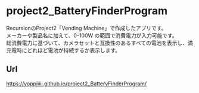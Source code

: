 # project2_BatteryFinderProgram
RecursionのProject2「Vending Machine」で作成したアプリです。<br>
メーカーや製品名に加えて、0-100W の範囲で消費電力が入力可能です。<br>
総消費電力に基づいて、カメラセットと互換性のあるすべての電池を表示し、満充電時にどれほど電池が持続するか表示します。<br>

## Url
https://yoppiiiii.github.io/project2_BatteryFinderProgram/
